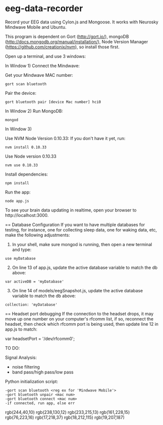 eeg-data-recorder
=================

Record your EEG data using Cylon.js and Mongoose. It works with Neurosky Mindwave Mobile and Ubuntu. 

This program is dependent on Gort (http://gort.io/), mongoDB (http://docs.mongodb.org/manual/installation/), Node Version Manager (https://github.com/creationix/nvm), so install those first.  

Open up a terminal, and use 3 windows:

In Window 1) 
Connect the Mindwave:

Get your Mindwave MAC number:
```
gort scan bluetooth
```
Pair the device:
```
gort bluetooth pair [device Mac number] hci0
```
In Window 2)
Run MongoDB:
```
mongod
```
In Window 3)

Use NVM Node Version 0.10.33:
If you don't have it yet, run:
```
nvm install 0.10.33
```
Use Node version 0.10.33
```
nvm use 0.10.33
```
Install dependencies:
```
npm install
```
Run the app:
```
node app.js
```

To see your brain data updating in realtime, open your browser to http://localhost:3000.

== Database Configuration
If you want to have multiple databases for testing, for instance, one for collecting sleep data, one for waking data, etc, make the following adjustments:

1) In your shell, make sure mongod is running, then open a new terminal and type:
```
use myDatabase
```
2) On line 13 of app.js, update the active database variable to match the db above:
```
var activeDB = 'myDatabase'
```
3) On line 14 of models/eegSnapshot.js, update the active database variable to match the db above:
```
collection: 'myDatabase'  
```

== Headset port debugging
If the connection to the headset drops, it may move up one number on your computer's rfcomm list, if so, reconnect the headset, then check which rfcomm port is being used, then update line 12 in app.js to match:

var headsetPort = '/dev/rfcomm0';

TO DO:

Signal Analysis:
- noise filtering
- band pass/high pass/low pass

Python initialization script:

	-gort scan bluetooth <reg ex for 'Mindwave Mobile'> 
	-gort bluetooth unpair <mac num>
	-gort bluetooth connect <mac num>
	-if connected, run app, else err

rgb(244,40,10)
rgb(238,130,12)
rgb(233,215,13)
rgb(161,228,15)
rgb(76,223,16)
rgb(17,218,37)
rgb(18,212,115)
rgb(19,207,187)

